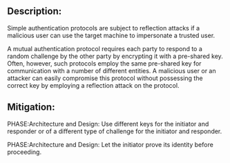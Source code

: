 ## Description:

Simple authentication protocols are subject to reflection attacks if a malicious user can use the target machine to impersonate a trusted user.

A mutual authentication protocol requires each party to respond to a random challenge by the other party by encrypting it with a pre-shared key. Often, however, such protocols employ the same pre-shared key for communication with a number of different entities. A malicious user or an attacker can easily compromise this protocol without possessing the correct key by employing a reflection attack on the protocol.

## Mitigation:


PHASE:Architecture and Design:
Use different keys for the initiator and responder or of a different type of challenge for the initiator and responder.

PHASE:Architecture and Design:
Let the initiator prove its identity before proceeding.


